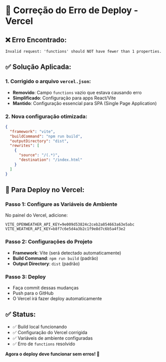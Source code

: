 # 🔧 Correção do Erro de Deploy - Vercel

## ❌ **Erro Encontrado:**
```
Invalid request: 'functions' should NOT have fewer than 1 properties.
```

## ✅ **Solução Aplicada:**

### 1. **Corrigido o arquivo `vercel.json`:**
- **Removido**: Campo `functions` vazio que estava causando erro
- **Simplificado**: Configuração para apps React/Vite
- **Mantido**: Configuração essencial para SPA (Single Page Application)

### 2. **Nova configuração otimizada:**
```json
{
  "framework": "vite",
  "buildCommand": "npm run build",
  "outputDirectory": "dist",
  "rewrites": [
    {
      "source": "/(.*)",
      "destination": "/index.html"
    }
  ]
}
```

## 🚀 **Para Deploy no Vercel:**

### **Passo 1: Configure as Variáveis de Ambiente**
No painel do Vercel, adicione:
```
VITE_OPENWEATHER_API_KEY=9e009d53824c2ceb2a854663a63e5abc
VITE_WEATHER_API_KEY=b8f7c6e5d4a3b2c1f9e8d7c6b5a4f3e2
```

### **Passo 2: Configurações do Projeto**
- **Framework**: Vite (será detectado automaticamente)
- **Build Command**: `npm run build` (padrão)
- **Output Directory**: `dist` (padrão)

### **Passo 3: Deploy**
- Faça commit dessas mudanças
- Push para o GitHub
- O Vercel irá fazer deploy automaticamente

## ✅ **Status:**
- ✅ Build local funcionando
- ✅ Configuração do Vercel corrigida
- ✅ Variáveis de ambiente configuradas
- ✅ Erro de `functions` resolvido

**Agora o deploy deve funcionar sem erros! 🎉**
